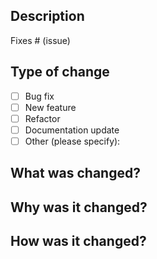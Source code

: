 ## Description
<!-- Please include a summary of the change and which issue is fixed. -->
Fixes # (issue)

## Type of change
- [ ] Bug fix
- [ ] New feature
- [ ] Refactor
- [ ] Documentation update
- [ ] Other (please specify):

## What was changed?

## Why was it changed?

## How was it changed?


